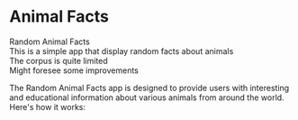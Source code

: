 # Animal Facts
Random Animal Facts<br>
This is a simple app that display random facts about animals<br>
The corpus is quite limited<br>
Might foresee some improvements<br>

The Random Animal Facts app is designed to provide users with interesting and educational information about various animals from around the world. Here's how it works:

